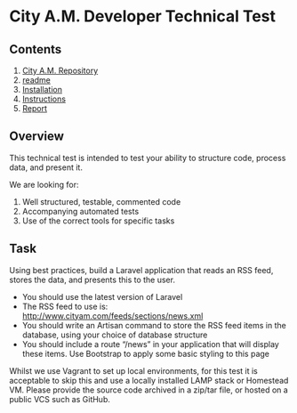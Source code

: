 # City A.M. Developer Technical Test

## Contents

1. [City A.M. Repository](https://github.com/mstnorris/CityAM)
2. [readme](readme.md)
3. [Installation](installation.md)
4. [Instructions](instructions.md)
5. [Report](report.md)

## Overview

This technical test is intended to test your ability to structure code, process data, and present it.

We are looking for:

1. Well structured, testable, commented code
2. Accompanying automated tests
3. Use of the correct tools for specific tasks

## Task
Using best practices, build a Laravel application that reads an RSS feed, stores the data, and presents this to the user.

- You should use the latest version of Laravel
- The RSS feed to use is:
  http://www.cityam.com/feeds/sections/news.xml
- You should write an Artisan command to store the RSS feed items in the database, using your choice of database structure
- You should include a route “/news” in your application that will display these items. Use Bootstrap to apply some basic styling to this page

Whilst we use Vagrant to set up local environments, for this test it is acceptable to skip this and use a locally installed LAMP stack or Homestead VM. Please provide the source code archived in a zip/tar file, or hosted on a public VCS such as GitHub.